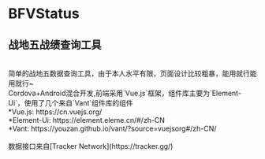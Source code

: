 # BFVStatus
## 战地五战绩查询工具
<br>
简单的战地五数据查询工具，由于本人水平有限，页面设计比较粗暴，能用就行能用就行~
<br>
Cordova+Android混合开发,前端采用`Vue.js`框架，组件库主要为`Element-Ui`，使用了几个来自`Vant`组件库的组件<br>
*Vue.js: https://cn.vuejs.org/ <br>
*Element-Ui: https://element.eleme.cn/#/zh-CN <br>
*Vant: https://youzan.github.io/vant/?source=vuejsorg#/zh-CN/ <br>
<br>
数据接口来自[Tracker Network](https://tracker.gg/) <br>

